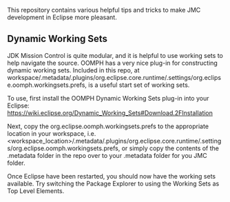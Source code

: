 This repository contains various helpful tips and tricks to make JMC development
in Eclipse more pleasant.

## Dynamic Working Sets
JDK Mission Control is quite modular, and it is helpful to use working sets to
help navigate the source. OOMPH has a very nice plug-in for constructing dynamic
working sets. Included in this repo, at workspace/.metadata/.plugins/org.eclipse.core.runtime/.settings/org.eclipse.oomph.workingsets.prefs,
is a useful start set of working sets. 

To use, first install the OOMPH Dynamic Working Sets plug-in into your Eclipse:
https://wiki.eclipse.org/Dynamic_Working_Sets#Download.2FInstallation

Next, copy the org.eclipse.oomph.workingsets.prefs to the appropriate location in your workspace, i.e. &lt;workspace_location&gt;/.metadata/.plugins/org.eclipse.core.runtime/.settings/org.eclipse.oomph.workingsets.prefs, 
or simply copy the contents of the .metadata folder in the repo over to your .metadata folder for you JMC folder.

Once Eclipse have been restarted, you should now have the working sets available. Try switching the Package Explorer to using the Working Sets as Top Level Elements.
